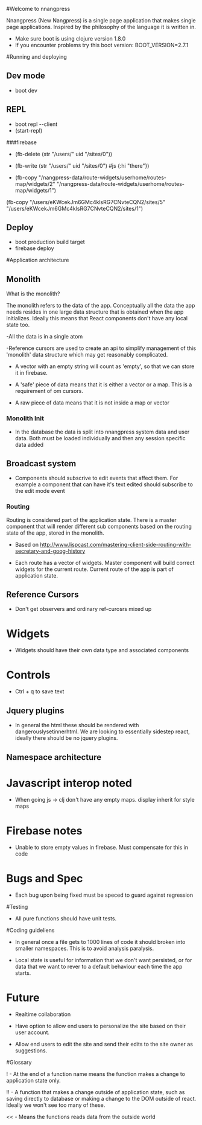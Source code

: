 #Welcome to nnangpress

Nnangpress (New Nangpress) is a single page application that makes single page applications. Inspired by the 
philosophy of the language it is written in. 

- Make sure boot is using clojure version 1.8.0
- If you encounter problems try this boot version: BOOT_VERSION=2.7.1

#Running and deploying

## Dev mode
- boot dev

## REPL
- boot repl --client
- (start-repl)

###firebase
- (fb-delete (str "/users/" uid "/sites/0"))
- (fb-write (str "/users/" uid "/sites/0") #js {:hi "there"})

- (fb-copy "/nangpress-data/route-widgets/userhome/routes-map/widgets/2" 
        "/nangpress-data/route-widgets/userhome/routes-map/widgets/1")

(fb-copy "/users/eKWcekJm6GMc4klsRG7CNvteCQN2/sites/5" 
        "/users/eKWcekJm6GMc4klsRG7CNvteCQN2/sites/1")


## Deploy
- boot production build target
- firebase deploy

#Application architecture

## Monolith

What is the monolith? 

The monolith refers to the data of the app. Conceptually all the data the app needs resides in one large data 
structure that is obtained when the app initializes. Ideally this means that React components don't have 
any local state too.  

-All the data is in a single atom

-Reference cursors are used to create an api to simplify management of this 'monolith' data
structure which may get reasonably complicated.

- A vector with an empty string will count as 'empty', so that we can 
store it in firebase. 

- A 'safe' piece of data means that it is either a vector or a map. This is a requirement 
of om cursors.

- A raw piece of data means that it is not inside a map or vector

### Monolith Init

- In the database the data is split into nnangpress system data and user data. Both must be 
loaded individually and then any session specific data added 

## Broadcast system

- Components should subscrive to edit events that affect them. For example a component that
can have it's text edited should subscribe to the edit mode event

### Routing

Routing is considered part of the application state. There is a master component that will render 
different sub components based on the routing state of the app, stored in the monolith.

- Based on http://www.lispcast.com/mastering-client-side-routing-with-secretary-and-goog-history

- Each route has a vector of widgets. Master component will build correct widgets for the
current route. Current route of the app is part of application state.

## Reference Cursors

- Don't get observers and ordinary ref-curosrs mixed up

# Widgets

- Widgets should have their own data type and associated components

# Controls

- Ctrl + q to save text

## Jquery plugins

- In general the html these should be rendered with dangerouslysetinnerhtml.
We are looking to essentially sidestep react, ideally there should be no
jquery plugins.

## Namespace architecture

# Javascript interop noted

- When going js -> clj don't have any empty maps. display inherit for style maps

# Firebase notes

- Unable to store empty values in firebase. Must compensate for this in code

# Bugs and Spec 

- Each bug upon being fixed must be speced to guard against regression

#Testing 

- All pure functions should have unit tests.

#Coding guideliens 

- In general once a file gets to 1000 lines of code it should broken into smaller namespaces. This is to avoid 
analysis paralysis. 

- Local state is useful for information that we don't want persisted, or for data that we want to rever to a default 
behaviour each time the app starts. 

# Future 

- Realtime collaboration

- Have option to allow end users to personalize the site based on their user account. 

- Allow end users to edit the site and send their edits to the site owner as suggestions.

#Glossary 

! - At the end of a function name means the function makes a change to application state only. 

!! - A function that makes a change outside of application state, such as saving directly to database or 
making a change to the DOM outside of react. Ideally we won't see too many of these.

<< - Means the functions reads data from the outside world

